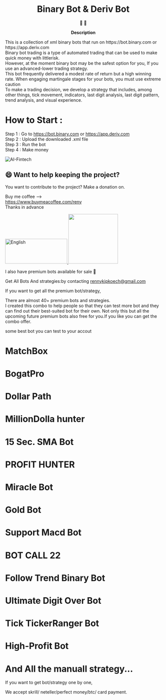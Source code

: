 <h1 align="center">
Binary Bot & Deriv Bot
</h1>

<p align="center">
   📄 🚀
</p>

<p align="center">
  <strong>
   Description
  </strong>
</p>
<p>
This is  a collection of xml binary bots that run on https://bot.binary.com or https://app.deriv.com </br>
Binary bot trading is a type of automated trading that can be used to make quick money with littlerisk. </br>
However, at the moment binary bot may be the safest option for you, If you use an advanced-lower trading strategy. </br>
This bot frequently delivered a modest rate of return but a high winning rate. When engaging martingale stages for your bots, you must use extreme caution </br>
To make a trading decision, we develop a strategy that includes, among other things, tick movement, indicators, last digit analysis, last digit pattern, trend analysis, and visual experience.
</p>

# How to Start :

Step 1 : Go to https://bot.binary.com or https://app.deriv.com \
Step 2 : Upload the downloaded .xml file \
Step 3 : Run the bot \
Step 4 : Make money 


![AI-Fintech](https://user-images.githubusercontent.com/57016982/170944162-b0775598-289a-49a3-85c6-2c0af545741c.jpg)



## 😄 Want to help keeping the project?<br>

You want to contribute to the project? 
Make a donation on.

Buy me coffee --> \
https://www.buymeacoffee.com/reny \
Thanks in advance 


<a href="https://www.paypal.com/cgi-bin/webscr?cmd=_s-xclick&hosted_button_id=4R7Y853ARZGB2&source=url">
    <img src="https://raw.githubusercontent.com/iqoptionapi/iqoptionapi/master/docs/paypal-donate-button.png"
        alt="English" width="200" height="80" />
        </a>
     
     
     
     
     
<a href="https://www.patreon.com/renykip">
  <img src="https://c5.patreon.com/external/logo/become_a_patron_button@2x.png" width="160">
</a>
     


I also have premium bots available for sale 💸 


Get All Bots And strategies:by contacting rennykipkoech@gmail.com



If you want to get all the premium bot/strategy, 

There are almost 40+ premium bots and strategies.\
I created this combo to help people so that they can test more bot and they can find out their best-suited bot for their own. Not only this but all the upcoming future premium bots also free for you.If you like you can get the combo offer.


some best bot you can test to your accout
# MatchBox
# BogatPro
# Dollar Path
# MillionDolla hunter
# 15 Sec. SMA Bot
# PROFIT HUNTER
# Miracle Bot
# Gold Bot
# Support Macd Bot
# BOT CALL 22
# Follow Trend Binary Bot
# Ultimate Digit Over Bot
# Tick TickerRanger Bot
# High-Profit Bot
# And All the manuall strategy...

If you want to get bot/strategy one by one, 

We accept skrill/ neteller/perfect money/btc/ card payment. 


